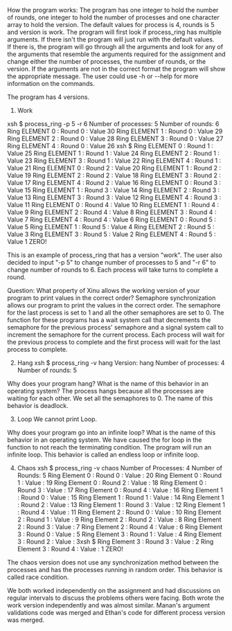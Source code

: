 How the program works:
The program has one integer to hold the number of rounds, one integer to hold the number of processes and one character array to hold the version.  The default values for process is 4, rounds is 5 and version is work.
The program will first look if process_ring has multiple arguments.  If there isn't the program will just run with the default values.  
If there is, the program will go through all the arguments and look for any of the arguments that resemble the arguments required for the assignment and change either the 
number of processes, the number of rounds, or the version.  If the arguments are not in the correct format the program will show the appropriate message.  The user could use -h or --help
for more information on the commands.  

The program has 4 versions.

1) Work

xsh $ process_ring -p 5 -r 6
Number of processes: 5
Number of rounds: 6
Ring ELEMENT 0 : Round 0 : Value 30
Ring ELEMENT 1 : Round 0 : Value 29
Ring ELEMENT 2 : Round 0 : Value 28
Ring ELEMENT 3 : Round 0 : Value 27
Ring ELEMENT 4 : Round 0 : Value 26
xsh $ Ring ELEMENT 0 : Round 1 : Value 25
Ring ELEMENT 1 : Round 1 : Value 24
Ring ELEMENT 2 : Round 1 : Value 23
Ring ELEMENT 3 : Round 1 : Value 22
Ring ELEMENT 4 : Round 1 : Value 21
Ring ELEMENT 0 : Round 2 : Value 20
Ring ELEMENT 1 : Round 2 : Value 19
Ring ELEMENT 2 : Round 2 : Value 18
Ring ELEMENT 3 : Round 2 : Value 17
Ring ELEMENT 4 : Round 2 : Value 16
Ring ELEMENT 0 : Round 3 : Value 15
Ring ELEMENT 1 : Round 3 : Value 14
Ring ELEMENT 2 : Round 3 : Value 13
Ring ELEMENT 3 : Round 3 : Value 12
Ring ELEMENT 4 : Round 3 : Value 11
Ring ELEMENT 0 : Round 4 : Value 10
Ring ELEMENT 1 : Round 4 : Value 9
Ring ELEMENT 2 : Round 4 : Value 8
Ring ELEMENT 3 : Round 4 : Value 7
Ring ELEMENT 4 : Round 4 : Value 6
Ring ELEMENT 0 : Round 5 : Value 5
Ring ELEMENT 1 : Round 5 : Value 4
Ring ELEMENT 2 : Round 5 : Value 3
Ring ELEMENT 3 : Round 5 : Value 2
Ring ELEMENT 4 : Round 5 : Value 1
ZERO!

This is an example of process_ring that has a version "work".  The user also decided to input "-p 5" to change number of processes to 5 and "-r 6" to change number of rounds to 6.
Each process will take turns to complete a round.

Question: What property of Xinu allows the working version of your program to print values in the correct order?
Semaphore synchronization allows our program to print the values in the correct order.  The semaphore for the last process is set to 1 and all the other semaphores are set to 0.
The function for these programs has a wait system call that decrements the semaphore for the previous process' semaphore and a signal system call to increment 
the semaphore for the current process.  Each process will wait for the previous process to complete and the first process will wait for the last process to complete.




2) Hang
xsh $ process_ring -v hang
Version: hang
Number of processes: 4
Number of rounds: 5

Why does your program hang?  What is the name of this behavior in an operating system?
The process hangs because all the processes are waiting for each other.  We set all the semaphores to 0.  The name of this behavior is deadlock.  


3) Loop
We cannot print Loop.

Why does your program go into an infinite loop?  What is the name of this behavior in an operating system.
We have caused the for loop in the function to not reach the terminating condition.  The program will run an infinite loop. This behavior is called an endless loop or infinite loop.  


4) Chaos
xsh $ process_ring -v chaos
Number of Processes: 4
Number of Rounds: 5
Ring Element 0 : Round 0 : Value : 20
Ring Element 0 : Round 1 : Value : 19
Ring Element 0 : Round 2 : Value : 18
Ring Element 0 : Round 3 : Value : 17
Ring Element 0 : Round 4 : Value : 16
Ring Element 1 : Round 0 : Value : 15
Ring Element 1 : Round 1 : Value : 14
Ring Element 1 : Round 2 : Value : 13
Ring Element 1 : Round 3 : Value : 12
Ring Element 1 : Round 4 : Value : 11
Ring Element 2 : Round 0 : Value : 10
Ring Element 2 : Round 1 : Value : 9
Ring Element 2 : Round 2 : Value : 8
Ring Element 2 : Round 3 : Value : 7
Ring Element 2 : Round 4 : Value : 6
Ring Element 3 : Round 0 : Value : 5
Ring Element 3 : Round 1 : Value : 4
Ring Element 3 : Round 2 : Value : 3xsh $
Ring Element 3 : Round 3 : Value : 2
Ring Element 3 : Round 4 : Value : 1
ZERO!

The chaos version does not use any synchronization method between the processes and has the processes running in random order.  This behavior is called race condition.  


We both worked independently on the assignment and had discussions on regular intervals to discuss the problems others were facing.
Both wrote the work version independently and was almost similar. Manan's argument validations code was merged and Ethan's code for different process version was merged.